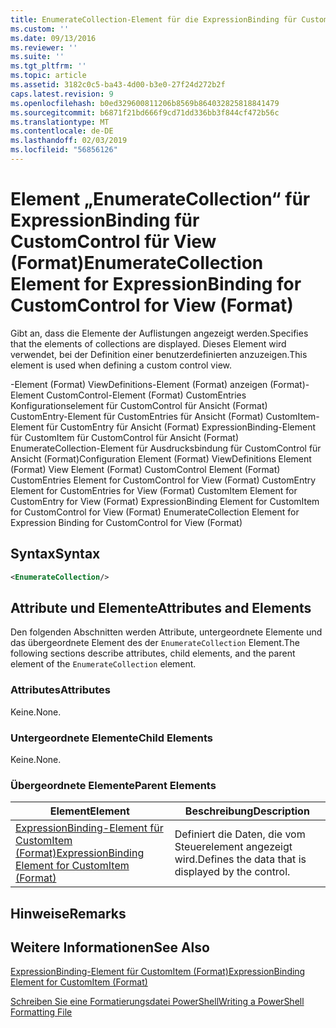 ```yaml
---
title: EnumerateCollection-Element für die ExpressionBinding für CustomControl für Ansicht (Format) | Microsoft-Dokumentation
ms.custom: ''
ms.date: 09/13/2016
ms.reviewer: ''
ms.suite: ''
ms.tgt_pltfrm: ''
ms.topic: article
ms.assetid: 3182c0c5-ba43-4d00-b3e0-27f24d272b2f
caps.latest.revision: 9
ms.openlocfilehash: b0ed329600811206b8569b864032825818841479
ms.sourcegitcommit: b6871f21bd666f9cd71dd336bb3f844cf472b56c
ms.translationtype: MT
ms.contentlocale: de-DE
ms.lasthandoff: 02/03/2019
ms.locfileid: "56856126"
---
```

# <a name="enumeratecollection-element-for-expressionbinding-for-customcontrol-for-view-format"></a><span data-ttu-id="3bad2-102">Element „EnumerateCollection“ für ExpressionBinding für CustomControl für View (Format)</span><span class="sxs-lookup"><span data-stu-id="3bad2-102">EnumerateCollection Element for ExpressionBinding for CustomControl for View (Format)</span></span>

<span data-ttu-id="3bad2-103">Gibt an, dass die Elemente der Auflistungen angezeigt werden.</span><span class="sxs-lookup"><span data-stu-id="3bad2-103">Specifies that the elements of collections are displayed.</span></span> <span data-ttu-id="3bad2-104">Dieses Element wird verwendet, bei der Definition einer benutzerdefinierten anzuzeigen.</span><span class="sxs-lookup"><span data-stu-id="3bad2-104">This element is used when defining a custom control view.</span></span>

<span data-ttu-id="3bad2-105">-Element (Format) ViewDefinitions-Element (Format) anzeigen (Format)-Element CustomControl-Element (Format) CustomEntries Konfigurationselement für CustomControl für Ansicht (Format) CustomEntry-Element für CustomEntries für Ansicht (Format) CustomItem-Element für CustomEntry für Ansicht (Format) ExpressionBinding-Element für CustomItem für CustomControl für Ansicht (Format) EnumerateCollection-Element für Ausdrucksbindung für CustomControl für Ansicht (Format)</span><span class="sxs-lookup"><span data-stu-id="3bad2-105">Configuration Element (Format) ViewDefinitions Element (Format) View Element (Format) CustomControl Element (Format) CustomEntries Element for CustomControl for View (Format) CustomEntry Element for CustomEntries for View (Format) CustomItem Element for CustomEntry for View (Format) ExpressionBinding Element for CustomItem for CustomControl for View (Format) EnumerateCollection Element for Expression Binding for CustomControl for View (Format)</span></span>

## <a name="syntax"></a><span data-ttu-id="3bad2-106">Syntax</span><span class="sxs-lookup"><span data-stu-id="3bad2-106">Syntax</span></span>

```xml
<EnumerateCollection/>
```

## <a name="attributes-and-elements"></a><span data-ttu-id="3bad2-107">Attribute und Elemente</span><span class="sxs-lookup"><span data-stu-id="3bad2-107">Attributes and Elements</span></span>

<span data-ttu-id="3bad2-108">Den folgenden Abschnitten werden Attribute, untergeordnete Elemente und das übergeordnete Element des der `EnumerateCollection` Element.</span><span class="sxs-lookup"><span data-stu-id="3bad2-108">The following sections describe attributes, child elements, and the parent element of the `EnumerateCollection` element.</span></span>

### <a name="attributes"></a><span data-ttu-id="3bad2-109">Attributes</span><span class="sxs-lookup"><span data-stu-id="3bad2-109">Attributes</span></span>

<span data-ttu-id="3bad2-110">Keine.</span><span class="sxs-lookup"><span data-stu-id="3bad2-110">None.</span></span>

### <a name="child-elements"></a><span data-ttu-id="3bad2-111">Untergeordnete Elemente</span><span class="sxs-lookup"><span data-stu-id="3bad2-111">Child Elements</span></span>

<span data-ttu-id="3bad2-112">Keine.</span><span class="sxs-lookup"><span data-stu-id="3bad2-112">None.</span></span>

### <a name="parent-elements"></a><span data-ttu-id="3bad2-113">Übergeordnete Elemente</span><span class="sxs-lookup"><span data-stu-id="3bad2-113">Parent Elements</span></span>

|<span data-ttu-id="3bad2-114">Element</span><span class="sxs-lookup"><span data-stu-id="3bad2-114">Element</span></span>|<span data-ttu-id="3bad2-115">Beschreibung</span><span class="sxs-lookup"><span data-stu-id="3bad2-115">Description</span></span>|
|-------------|-----------------|
|[<span data-ttu-id="3bad2-116">ExpressionBinding-Element für CustomItem (Format)</span><span class="sxs-lookup"><span data-stu-id="3bad2-116">ExpressionBinding Element for CustomItem (Format)</span></span>](./expressionbinding-element-for-customitem-for-controls-for-configuration-format.md)|<span data-ttu-id="3bad2-117">Definiert die Daten, die vom Steuerelement angezeigt wird.</span><span class="sxs-lookup"><span data-stu-id="3bad2-117">Defines the data that is displayed by the control.</span></span>|

## <a name="remarks"></a><span data-ttu-id="3bad2-118">Hinweise</span><span class="sxs-lookup"><span data-stu-id="3bad2-118">Remarks</span></span>

## <a name="see-also"></a><span data-ttu-id="3bad2-119">Weitere Informationen</span><span class="sxs-lookup"><span data-stu-id="3bad2-119">See Also</span></span>

[<span data-ttu-id="3bad2-120">ExpressionBinding-Element für CustomItem (Format)</span><span class="sxs-lookup"><span data-stu-id="3bad2-120">ExpressionBinding Element for CustomItem (Format)</span></span>](./expressionbinding-element-for-customitem-for-controls-for-configuration-format.md)

[<span data-ttu-id="3bad2-121">Schreiben Sie eine Formatierungsdatei PowerShell</span><span class="sxs-lookup"><span data-stu-id="3bad2-121">Writing a PowerShell Formatting File</span></span>](./writing-a-powershell-formatting-file.md)
